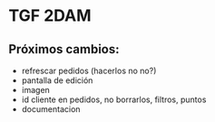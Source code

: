 # TGF 2DAM  
## Próximos cambios:  
- refrescar pedidos (hacerlos no no?)
- pantalla de edición
- imagen
- id cliente en pedidos, no borrarlos, filtros, puntos
- documentacion